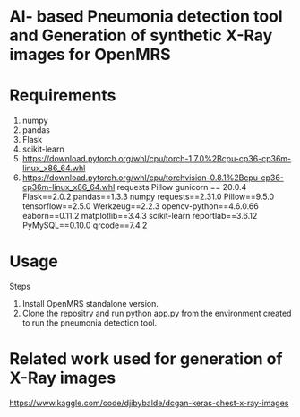 # AI- based Pneumonia detection tool and Generation of synthetic X-Ray images for OpenMRS 

# Requirements
1. numpy
2. pandas
3. Flask
4. scikit-learn
5. https://download.pytorch.org/whl/cpu/torch-1.7.0%2Bcpu-cp36-cp36m-linux_x86_64.whl
6. https://download.pytorch.org/whl/cpu/torchvision-0.8.1%2Bcpu-cp36-cp36m-linux_x86_64.whl
requests
Pillow
gunicorn == 20.0.4
Flask==2.0.2
pandas==1.3.3
numpy
requests==2.31.0
Pillow==9.5.0
tensorflow==2.5.0
Werkzeug==2.2.3
opencv-python==4.6.0.66
eaborn==0.11.2
matplotlib==3.4.3
scikit-learn
reportlab==3.6.12
PyMySQL==0.10.0
qrcode==7.4.2


# Usage
Steps
1. Install OpenMRS standalone version.
2. Clone the repositry and run python app.py from the environment created to run the pneumonia detection tool.

# Related work used for generation of X-Ray images 
https://www.kaggle.com/code/djibybalde/dcgan-keras-chest-x-ray-images

